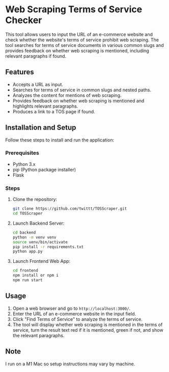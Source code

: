 # Web Scraping Terms of Service Checker

This tool allows users to input the URL of an e-commerce website and check whether the website's terms of service prohibit web scraping. The tool searches for terms of service documents in various common slugs and provides feedback on whether web scraping is mentioned, including relevant paragraphs if found.

## Features

- Accepts a URL as input.
- Searches for terms of service in common slugs and nested paths.
- Analyzes the content for mentions of web scraping.
- Provides feedback on whether web scraping is mentioned and highlights relevant paragraphs.
- Produces a link to a TOS page if found.

## Installation and Setup

Follow these steps to install and run the application:

### Prerequisites

- Python 3.x
- pip (Python package installer)
- Flask

### Steps

1. Clone the repository:
    ```sh
    git clone https://github.com/twittt/TOSScraper.git
    cd TOSScraper
    ```

2. Launch Backend Server:
    ```sh
    cd backend
    python -m venv venv
    source venv/bin/activate
    pip install -r requirements.txt
    python app.py
    ```
3. Launch Frontend Web App:
    ```sh
    cd frontend
    npm install or npm i
    npm run start
    ```

## Usage

1. Open a web browser and go to `http://localhost:3000/`.
2. Enter the URL of an e-commerce website in the input field.
3. Click "Find Terms of Service" to analyze the terms of service.
4. The tool will display whether web scraping is mentioned in the terms of service, turn the result text red if it is mentioned, green if not, and show the relevant paragraphs.


## Note

I run on a M1 Mac so setup instructions may vary by machine.